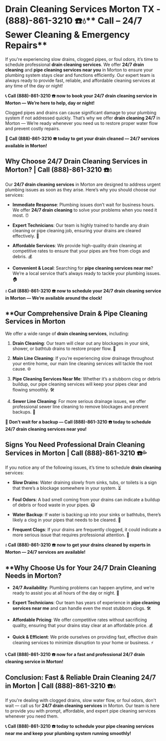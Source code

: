 # Drain Cleaning Services Morton TX - (888)-861-3210 ☎️💧** Call  – 24/7 Sewer Cleaning & Emergency Repairs**

If you're experiencing slow drains, clogged pipes, or foul odors, it’s time to schedule professional **drain cleaning services**. We offer **24/7 drain cleaning** and **pipe cleaning services near you** in Morton to ensure your plumbing system stays clear and functions efficiently. Our expert team is always ready to provide fast, reliable, and affordable cleaning services at any time of the day or night!

**📞 Call (888)-861-3210 ☎️ now to book your 24/7 drain cleaning service in Morton — We’re here to help, day or night!**

Clogged pipes and drains can cause significant damage to your plumbing system if not addressed quickly. That’s why we offer **drain cleaning 24/7** in Morton — We’re ready whenever you need us to restore proper water flow and prevent costly repairs.

**🚨 Call (888)-861-3210 ☎️ today to get your drain cleaned — 24/7 services available in Morton!**

## **Why Choose 24/7 Drain Cleaning Services in Morton? | Call (888)-861-3210 ☎️💧**

Our **24/7 drain cleaning services** in Morton are designed to address urgent plumbing issues as soon as they arise. Here’s why you should choose our services:

- **Immediate Response**: Plumbing issues don’t wait for business hours. We offer **24/7 drain cleaning** to solve your problems when you need it most. ⏰
- **Expert Technicians**: Our team is highly trained to handle any drain cleaning or pipe cleaning job, ensuring your drains are cleared effectively. 🔧
- **Affordable Services**: We provide high-quality drain cleaning at competitive rates to ensure that your pipes are free from clogs and debris. 💰
- **Convenient & Local**: Searching for **pipe cleaning services near me**? We’re a local service that’s always ready to tackle your plumbing issues. 🏠

**💧 Call (888)-861-3210 ☎️ now to schedule your **24/7 drain cleaning** service in Morton — We’re available around the clock!**

## **Our Comprehensive Drain & Pipe Cleaning Services in Morton 

We offer a wide range of **drain cleaning services**, including:

1. **Drain Cleaning**: Our team will clear out any blockages in your sink, shower, or bathtub drains to restore proper flow. 🚿
2. **Main Line Cleaning**: If you’re experiencing slow drainage throughout your entire home, our main line cleaning services will tackle the root cause. 🌐
3. **Pipe Cleaning Services Near Me**: Whether it’s a stubborn clog or debris buildup, our pipe cleaning services will keep your pipes clear and flowing smoothly. 🛠️
4. **Sewer Line Cleaning**: For more serious drainage issues, we offer professional sewer line cleaning to remove blockages and prevent backups. 🚽

**🚨 Don’t wait for a backup — Call (888)-861-3210 ☎️ today to schedule **24/7 drain cleaning services** near you!**

## **Signs You Need Professional Drain Cleaning Services in Morton | Call (888)-861-3210 ☎️💦**

If you notice any of the following issues, it’s time to schedule **drain cleaning** services:

- **Slow Drains**: Water draining slowly from sinks, tubs, or toilets is a sign that there’s a blockage somewhere in your system. ⏳
- **Foul Odors**: A bad smell coming from your drains can indicate a buildup of debris or food waste in your pipes. 😷
- **Water Backup**: If water is backing up into your sinks or bathtubs, there’s likely a clog in your pipes that needs to be cleared. 🚨
- **Frequent Clogs**: If your drains are frequently clogged, it could indicate a more serious issue that requires professional attention. 🔧

**💧 Call (888)-861-3210 ☎️ now to get your drains cleaned by experts in Morton — 24/7 services are available!**

## **Why Choose Us for Your 24/7 Drain Cleaning Needs in Morton? 

- **24/7 Availability**: Plumbing problems can happen anytime, and we’re ready to assist you at all hours of the day or night. 🌙
- **Expert Technicians**: Our team has years of experience in **pipe cleaning services near me** and can handle even the most stubborn clogs. 🛠️
- **Affordable Pricing**: We offer competitive rates without sacrificing quality, ensuring that your drains stay clear at an affordable price. 💰
- **Quick & Efficient**: We pride ourselves on providing fast, effective drain cleaning services to minimize disruption to your home or business. ⚡

**📞 Call (888)-861-3210 ☎️ now for a fast and professional **24/7 drain cleaning service** in Morton!**

## **Conclusion: Fast & Reliable Drain Cleaning 24/7 in Morton | Call (888)-861-3210 ☎️💧**

If you're dealing with clogged drains, slow water flow, or foul odors, don't wait — call us for **24/7 drain cleaning services** in Morton. Our team is here to provide you with prompt, affordable, and expert pipe cleaning services whenever you need them.

**📞 Call (888)-861-3210 ☎️ today to schedule your **pipe cleaning services near me** and keep your plumbing system running smoothly!**
